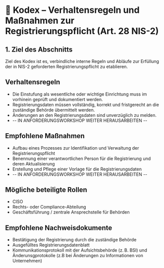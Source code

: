 # 📘 Kodex – Verhaltensregeln und Maßnahmen zur Registrierungspflicht (Art. 28 NIS-2)

## **1. Ziel des Abschnitts**  
Ziel des Kodex ist es, verbindliche interne Regeln und Abläufe zur Erfüllung der in NIS-2 geforderten Registrierungspflicht zu etablieren.

## Verhaltensregeln

- Die Einstufung als wesentliche oder wichtige Einrichtung muss im vorhinein geprüft und dokumentiert werden.
- Registrierungsdaten müssen vollständig, korrekt und fristgerecht an die zuständige Behörde übermittelt werden.
- Änderungen an den Registrierungsdaten sind unverzüglich zu melden.
- -- IN ANFORDERUNGSWORKSHOP WEITER HERAUSARBEITEN --

## Empfohlene Maßnahmen

- Aufbau eines Prozesses zur Identifikation und Verwaltung der Registrierungspflicht
- Benennung einer verantwortlichen Person für die Registrierung und deren Aktualisierung
- Erstellung und Pflege einer Vorlage für die Registrierungsdaten
- -- IN ANFORDERUNGSWORKSHOP WEITER HERAUSARBEITEN --

## Mögliche beteiligte Rollen

- CISO  
- Rechts- oder Compliance-Abteilung 
- Geschäftsführung / zentrale Ansprechstelle für Behörden  

## Empfohlene Nachweisdokumente

- Bestätigung der Registrierung durch die zuständige Behörde  
- Ausgefülltes Registrierungsdatenblatt   
- Kommunikationsprotokoll mit der Aufsichtsbehörde (z. B. BSI) und Änderunsgprotokolle (z.B bei Änderungen zu Informationen von Unternehmen)
